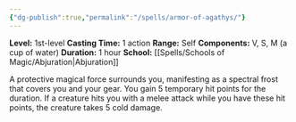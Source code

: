 ```yaml
---
{"dg-publish":true,"permalink":"/spells/armor-of-agathys/"}
---
```


**Level:** 1st-level
**Casting Time:** 1 action
**Range:** Self
**Components:** V, S, M (a cup of water)
**Duration:** 1 hour
**School:** [[Spells/Schools of Magic/Abjuration\|Abjuration]]

A protective magical force surrounds you, manifesting as a spectral frost that covers you and your gear. You gain 5 temporary hit points for the duration. If a creature hits you with a melee attack while you have these hit points, the creature takes 5 cold damage.